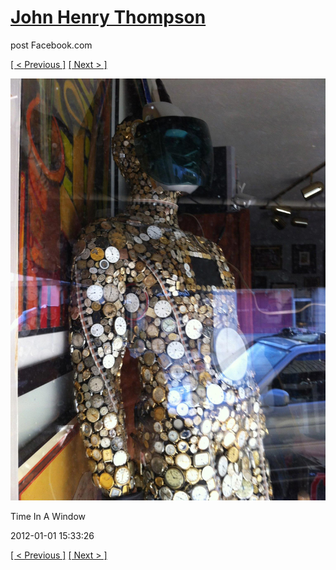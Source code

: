 # [John Henry Thompson](../README.md)
post Facebook.com

[[ < Previous ]](2012-01-01-10.md) [[ Next > ]](2012-01-01-12.md)

[![](../media/2012-01-01/Time-In-A-Window-4.jpg)](../README.md)

Time In A Window

2012-01-01 15:33:26

[[ < Previous ]](2012-01-01-10.md) [[ Next > ]](2012-01-01-12.md)